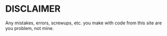 # DISCLAIMER
Any mistakes, errors, screwups, etc. you make with code from this site are you problem, not mine.
